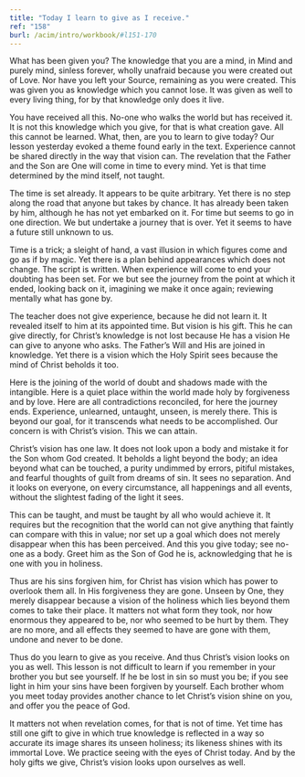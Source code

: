 ```yaml
---
title: "Today I learn to give as I receive."
ref: "158"
burl: /acim/intro/workbook/#l151-170
---
```


What has been given you? The knowledge that you are a mind, in Mind and
purely mind, sinless forever, wholly unafraid because you were created
out of Love. Nor have you left your Source, remaining as you were
created. This was given you as knowledge which you cannot lose. It was
given as well to every living thing, for by that knowledge only does it
live.

You have received all this. No-one who walks the world but has received
it. It is not this knowledge which you give, for that is what creation
gave. All this cannot be learned. What, then, are you to learn to give
today? Our lesson yesterday evoked a theme found early in the text.
Experience cannot be shared directly in the way that vision can. The
revelation that the Father and the Son are One will come in time to
every mind. Yet is that time determined by the mind itself, not taught.

The time is set already. It appears to be quite arbitrary. Yet there is
no step along the road that anyone but takes by chance. It has already
been taken by him, although he has not yet embarked on it. For time but
seems to go in one direction. We but undertake a journey that is
over. Yet it seems to have a future still unknown to us.

Time is a trick; a sleight of hand, a vast illusion in which figures
come and go as if by magic. Yet there is a plan behind appearances which
does not change. The script is written. When experience will come to end
your doubting has been set. For we but see the journey from the point at
which it ended, looking back on it, imagining we make it once again;
reviewing mentally what has gone by.

The teacher does not give experience, because he did not learn it. It
revealed itself to him at its appointed time. But vision is his gift.
This he can give directly, for Christ’s knowledge is not lost because He
has a vision He can give to anyone who asks. The Father’s Will and His
are joined in knowledge. Yet there is a vision which the Holy Spirit sees
because the mind of Christ beholds it too.

Here is the joining of the world of doubt and shadows made with the
intangible. Here is a quiet place within the world made holy by
forgiveness and by love. Here are all contradictions reconciled, for
here the journey ends. Experience, unlearned, untaught, unseen, is
merely there. This is beyond our goal, for it transcends what needs to
be accomplished. Our concern is with Christ’s vision. This we can
attain.

Christ’s vision has one law. It does not look upon a body and mistake it
for the Son whom God created. It beholds a light beyond the body; an
idea beyond what can be touched, a purity undimmed by errors, pitiful
mistakes, and fearful thoughts of guilt from dreams of sin. It sees no
separation. And it looks on everyone, on every circumstance, all
happenings and all events, without the slightest fading of the light it
sees.

This can be taught, and must be taught by all who would achieve it. It
requires but the recognition that the world can not give anything that
faintly can compare with this in value; nor set up a goal which does not
merely disappear when this has been perceived. And this you give today;
see no-one as a body. Greet him as the Son of God he is, acknowledging
that he is one with you in holiness.

Thus are his sins forgiven him, for Christ has vision which has power to
overlook them all. In His forgiveness they are gone. Unseen by One, they
merely disappear because a vision of the holiness which lies beyond them
comes to take their place. It matters not what form they took, nor how
enormous they appeared to be, nor who seemed to be hurt by them. They are
no more, and all effects they seemed to have are gone with them, undone
and never to be done.

Thus do you learn to give as you receive. And thus Christ’s vision looks
on you as well. This lesson is not difficult to learn if you remember in
your brother you but see yourself. If he be lost in sin so must you be;
if you see light in him your sins have been forgiven by yourself. Each
brother whom you meet today provides another chance to let Christ’s
vision shine on you, and offer you the peace of God.

It matters not when revelation comes, for that is not of time. Yet time
has still one gift to give in which true knowledge is reflected in a way
so accurate its image shares its unseen holiness; its likeness shines
with its immortal Love. We practice seeing with the eyes of Christ
today. And by the holy gifts we give, Christ’s vision looks upon
ourselves as well.

